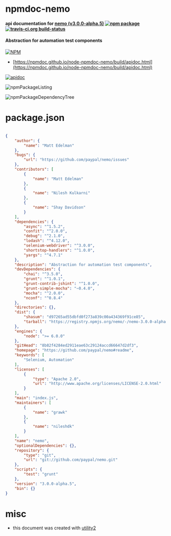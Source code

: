# npmdoc-nemo

#### api documentation for  [nemo (v3.0.0-alpha.5)](https://github.com/paypal/nemo#readme)  [![npm package](https://img.shields.io/npm/v/npmdoc-nemo.svg?style=flat-square)](https://www.npmjs.org/package/npmdoc-nemo) [![travis-ci.org build-status](https://api.travis-ci.org/npmdoc/node-npmdoc-nemo.svg)](https://travis-ci.org/npmdoc/node-npmdoc-nemo)

#### Abstraction for automation test components

[![NPM](https://nodei.co/npm/nemo.png?downloads=true&downloadRank=true&stars=true)](https://www.npmjs.com/package/nemo)

- [https://npmdoc.github.io/node-npmdoc-nemo/build/apidoc.html](https://npmdoc.github.io/node-npmdoc-nemo/build/apidoc.html)

[![apidoc](https://npmdoc.github.io/node-npmdoc-nemo/build/screenCapture.buildCi.browser.%252Ftmp%252Fbuild%252Fapidoc.html.png)](https://npmdoc.github.io/node-npmdoc-nemo/build/apidoc.html)

![npmPackageListing](https://npmdoc.github.io/node-npmdoc-nemo/build/screenCapture.npmPackageListing.svg)

![npmPackageDependencyTree](https://npmdoc.github.io/node-npmdoc-nemo/build/screenCapture.npmPackageDependencyTree.svg)



# package.json

```json

{
    "author": {
        "name": "Matt Edelman"
    },
    "bugs": {
        "url": "https://github.com/paypal/nemo/issues"
    },
    "contributors": [
        {
            "name": "Matt Edelman"
        },
        {
            "name": "Nilesh Kulkarni"
        },
        {
            "name": "Shay Davidson"
        }
    ],
    "dependencies": {
        "async": "^1.5.2",
        "confit": "^2.0.0",
        "debug": "^2.1.0",
        "lodash": "^4.12.0",
        "selenium-webdriver": "^3.0.0",
        "shortstop-handlers": "^1.0.0",
        "yargs": "^4.7.1"
    },
    "description": "Abstraction for automation test components",
    "devDependencies": {
        "chai": "^3.5.0",
        "grunt": "^1.0.1",
        "grunt-contrib-jshint": "^1.0.0",
        "grunt-simple-mocha": "~0.4.0",
        "mocha": "^2.0.0",
        "nconf": "^0.8.4"
    },
    "directories": {},
    "dist": {
        "shasum": "d97265ad55dbfd0f273a839c00a434369f91ce85",
        "tarball": "https://registry.npmjs.org/nemo/-/nemo-3.0.0-alpha.5.tgz"
    },
    "engines": {
        "node": ">= 6.0.0"
    },
    "gitHead": "8b82f4284ed2911eae63c29124accd66647d2df3",
    "homepage": "https://github.com/paypal/nemo#readme",
    "keywords": [
        "Selenium, Automation"
    ],
    "licenses": [
        {
            "type": "Apache 2.0",
            "url": "http://www.apache.org/licenses/LICENSE-2.0.html"
        }
    ],
    "main": "index.js",
    "maintainers": [
        {
            "name": "grawk"
        },
        {
            "name": "nileshdk"
        }
    ],
    "name": "nemo",
    "optionalDependencies": {},
    "repository": {
        "type": "git",
        "url": "git://github.com/paypal/nemo.git"
    },
    "scripts": {
        "test": "grunt"
    },
    "version": "3.0.0-alpha.5",
    "bin": {}
}
```



# misc
- this document was created with [utility2](https://github.com/kaizhu256/node-utility2)
